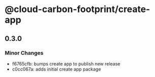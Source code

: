 # @cloud-carbon-footprint/create-app

## 0.3.0
### Minor Changes

- f6765cfb: bumps create app to publish new release
- c0cc067a: adds initial create app package
